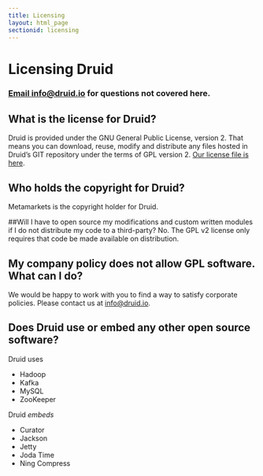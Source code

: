 ```yaml
---
title: Licensing
layout: html_page
sectionid: licensing
---
```


# Licensing Druid
### [Email info@druid.io](mailto:info@druid.io) for questions not covered here.

## What is the license for Druid?
Druid is provided under the GNU General Public License, version 2. That means you can download, reuse, modify and distribute any files hosted in Druid’s GIT repository under the terms of GPL version 2. <a href="https://github.com/metamx/druid/blob/master/LICENSE">Our license file is here</a>.

## Who holds the copyright for Druid?
Metamarkets is the copyright holder for Druid.

##Will I have to open source my modifications and custom written modules if I do not distribute my code to a third-party?
No. The GPL v2 license only requires that code be made available on distribution.

## My company policy does not allow GPL software. What can I do?
We would be happy to work with you to find a way to satisfy corporate policies. Please contact us at <info@druid.io>.

## Does Druid use or embed any other open source software?
Druid uses 
- Hadoop
- Kafka
- MySQL
- ZooKeeper  


Druid *embeds* 
- Curator
- Jackson
- Jetty
- Joda Time
- Ning Compress

